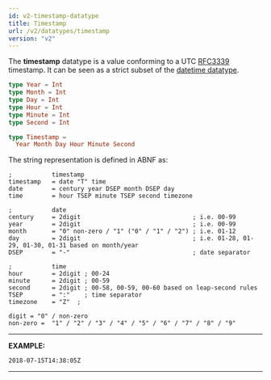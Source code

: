 ```yaml
---
id: v2-timestamp-datatype
title: Timestamp
url: /v2/datatypes/timestamp
version: "v2"
---
```


The **timestamp** datatype is a value conforming to a UTC [RFC3339](@rfc3339)
timestamp. It can be seen as a strict subset of the [datetime
datatype](/v2/datatypes/datetime).

```elm
type Year = Int
type Month = Int
type Day = Int
type Hour = Int
type Minute = Int
type Second = Int

type Timestamp =
  Year Month Day Hour Minute Second
```

The string representation is defined in ABNF as:

```abnf
;           timestamp
timestamp   = date "T" time
date        = century year DSEP month DSEP day
time        = hour TSEP minute TSEP second timezone

;           date
century     = 2digit                               ; i.e. 00-99
year        = 2digit                               ; i.e. 00-99
month       = "0" non-zero / "1" ("0" / "1" / "2") ; i.e. 01-12
day         = 2digit                               ; i.e. 01-28, 01-29, 01-30, 01-31 based on month/year
DSEP        = "-"                                  ; date separator

;           time
hour        = 2digit ; 00-24
minute      = 2digit ; 00-59
second      = 2digit ; 00-58, 00-59, 00-60 based on leap-second rules
TSEP        = ":"    ; time separator
timezone    = "Z"  ;

digit = "0" / non-zero
non-zero =  "1" / "2" / "3" / "4" / "5" / "6" / "7" / "8" / "9"
```

***
**EXAMPLE:**

```
2018-07-15T14:38:05Z
```
***
